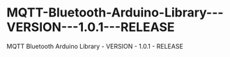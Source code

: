 # MQTT-Bluetooth-Arduino-Library---VERSION---1.0.1---RELEASE
MQTT Bluetooth Arduino Library - VERSION - 1.0.1 - RELEASE
